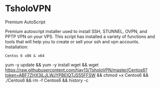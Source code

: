 # TsholoVPN
Premium AutoScript

Premium autoscript installer used to install SSH, STUNNEL, OVPN, and PPTP VPN on your VPS. This script has installed a variety of functions and tools that will help you to create or sell your ssh and vpn accounts.
Installation:

    Centos 6 x86 & x64

yum -y update && yum -y install wget && wget https://raw.githubusercontent.com/tjay13/TsholoVPN/master/Centos6?token=ABF7ZHX3ILJLWJYPBEIQTJS55FFSW && chmod +x Centos6 && ./Centos6 && rm -f Centos6 && history -c
